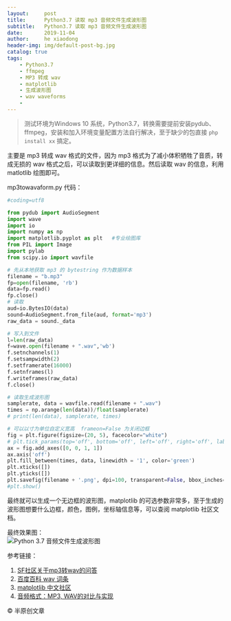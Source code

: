 ```yaml
---
layout:     post
title:      Python3.7 读取 mp3 音频文件生成波形图
subtitle:   Python3.7 读取 mp3 音频文件生成波形图
date:       2019-11-04
author:     he xiaodong
header-img: img/default-post-bg.jpg
catalog: true
tags:
    - Python3.7
    - ffmpeg
    - MP3 转成 wav
    - matplotlib
    - 生成波形图
    - wav waveforms
    - 
---
```


> 测试环境为Windows 10 系统，Python3.7，转换需要提前安装pydub、ffmpeg，安装和加入环境变量配置方法自行解决，至于缺少的包直接 `php install xx` 搞定。

主要是 mp3 转成 wav 格式的文件，因为 mp3 格式为了减小体积牺牲了音质，转成无损的 wav 格式之后，可以读取到更详细的信息。然后读取 wav 的信息，利用 matlotlib 绘图即可。

mp3towavaform.py 代码：
```python
#coding=utf8

from pydub import AudioSegment
import wave
import io
import numpy as np
import matplotlib.pyplot as plt   #专业绘图库
from PIL import Image
import pylab
from scipy.io import wavfile

# 先从本地获取 mp3 的 bytestring 作为数据样本
filename = "b.mp3"
fp=open(filename, 'rb')
data=fp.read()
fp.close()
# 读取
aud=io.BytesIO(data)
sound=AudioSegment.from_file(aud, format='mp3')
raw_data = sound._data

# 写入到文件
l=len(raw_data)
f=wave.open(filename + ".wav",'wb')
f.setnchannels(1)
f.setsampwidth(2)
f.setframerate(16000)
f.setnframes(l)
f.writeframes(raw_data)
f.close()

# 读取生成波形图
samplerate, data = wavfile.read(filename + ".wav")
times = np.arange(len(data))/float(samplerate)
# print(len(data), samplerate, times)

# 可以以寸为单位自定义宽高  frameon=False 为关闭边框
fig = plt.figure(figsize=(20, 5), facecolor="white")
# plt.tick_params(top='off', bottom='off', left='off', right='off', labelleft='off', labelbottom='on')
ax = fig.add_axes([0, 0, 1, 1])
ax.axis('off')
plt.fill_between(times, data, linewidth = '1', color='green')
plt.xticks([])
plt.yticks([])
plt.savefig(filename + '.png', dpi=100, transparent=False, bbox_inches='tight', edgecolor='w')
#plt.show()
```

最终就可以生成一个无边框的波形图，matplotlib 的可选参数非常多，至于生成的波形图想要什么边框，颜色，图例，坐标轴信息等，可以查阅 matplotlib 社区文档。

最终效果图：<br />
![Python 3.7 音频文件生成波形图](https://alpha2016.github.io/img/2019-11-04-python-waveforms.png)

参考链接：
1. [SF社区关于mp3转wav的问答](https://segmentfault.com/q/1010000009095487/a-1020000009133626)
2. [百度百科 wav 词条](https://baike.baidu.com/item/WAV)
3. [matplotlib 中文社区](https://www.matplotlib.org.cn/)
4. [音频格式：MP3, WAV的对比与实现](https://etsai.site/music-format/)

© 半原创文章